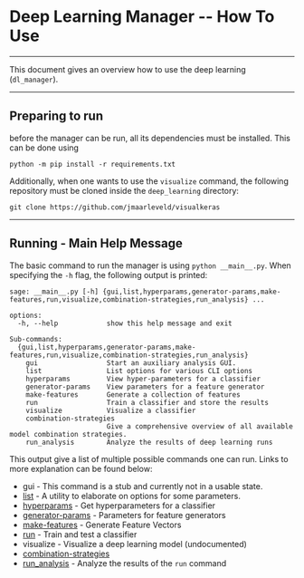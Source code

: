 # Deep Learning Manager -- How To Use 

---

This document gives an overview how to use the deep learning (`dl_manager`).

---

## Preparing to run 

before the manager can be run, all its dependencies must be installed.
This can be done using 

```shell 
python -m pip install -r requirements.txt
```

Additionally, when one wants to use the `visualize` command,
the following repository must be cloned inside the `deep_learning` directory:

``` 
git clone https://github.com/jmaarleveld/visualkeras
```

---

## Running - Main Help Message 

The basic command to run the manager is using `python __main__.py`. When specifying the 
`-h` flag, the following output is printed:

```
sage: __main__.py [-h] {gui,list,hyperparams,generator-params,make-features,run,visualize,combination-strategies,run_analysis} ...

options:
  -h, --help            show this help message and exit

Sub-commands:
  {gui,list,hyperparams,generator-params,make-features,run,visualize,combination-strategies,run_analysis}
    gui                 Start an auxiliary analysis GUI.
    list                List options for various CLI options
    hyperparams         View hyper-parameters for a classifier
    generator-params    View parameters for a feature generator
    make-features       Generate a collection of features
    run                 Train a classifier and store the results
    visualize           Visualize a classifier
    combination-strategies
                        Give a comprehensive overview of all available model combination strategies.
    run_analysis        Analyze the results of deep learning runs
```

This output give a list of multiple possible commands one can run. 
Links to more explanation can be found below:

- gui - This command is a stub and currently not in a usable state.
- [list](docs/list.md) - A utility to elaborate on options for some parameters.
- [hyperparams](docs/hyperparams.md) - Get hyperparameters for a classifier 
- [generator-params](docs/generator-param.md) - Parameters for feature generators 
- [make-features](docs/make-features.md) - Generate Feature Vectors 
- [run](docs/run.md) - Train and test a classifier 
- visualize - Visualize a deep learning model (undocumented)
- [combination-strategies](docs/combination-strategies.md)
- [run_analysis](docs/analysis.md) - Analyze the results of the `run` command